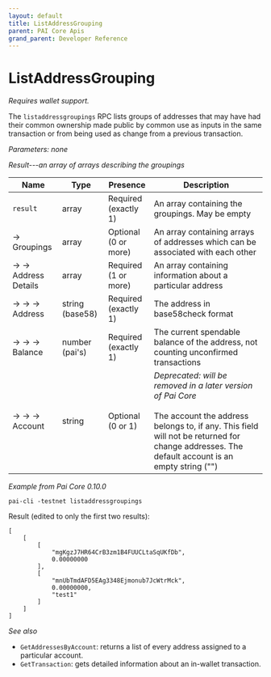 ```yaml
---
layout: default
title: ListAddressGrouping
parent: PAI Core Apis
grand_parent: Developer Reference
---
```


ListAddressGrouping
========================

*Requires wallet support.*

The `listaddressgroupings` RPC lists groups of addresses that may have had their common ownership made public by common use as inputs in the same transaction or from being used as change from a previous transaction.

*Parameters: none*

*Result---an array of arrays describing the groupings*

| Name | Type      | Presence            | Description
|------|-----------|---------------------|-------------
| `result`  | array | Required<br>(exactly 1) | An array containing the groupings.  May be empty
| →<br>Groupings | array | Optional<br>(0 or more) | An array containing arrays of addresses which can be associated with each other
| → →<br>Address Details | array | Required<br>(1 or more) | An array containing information about a particular address
| → → →<br>Address | string (base58) | Required<br>(exactly 1) | The address in base58check format
| → → →<br>Balance | number (pai's) | Required<br>(exactly 1) | The current spendable balance of the address, not counting unconfirmed transactions
| → → →<br>Account | string | Optional<br>(0 or 1) | *Deprecated: will be removed in a later version of Pai Core*<br><br>The account the address belongs to, if any.  This field will not be returned for change addresses.  The default account is an empty string (\"\")


*Example from Pai Core 0.10.0*

```
pai-cli -testnet listaddressgroupings
```

Result (edited to only the first two results):

```
[
    [
        [
            "mgKgzJ7HR64CrB3zm1B4FUUCLtaSqUKfDb",
            0.00000000
        ],
        [
            "mnUbTmdAFD5EAg3348Ejmonub7JcWtrMck",
            0.00000000,
            "test1"
        ]
    ]
]
```

*See also*

* `GetAddressesByAccount`: returns a list of every address assigned to a particular account.
* `GetTransaction`:  gets detailed information about an in-wallet transaction.
